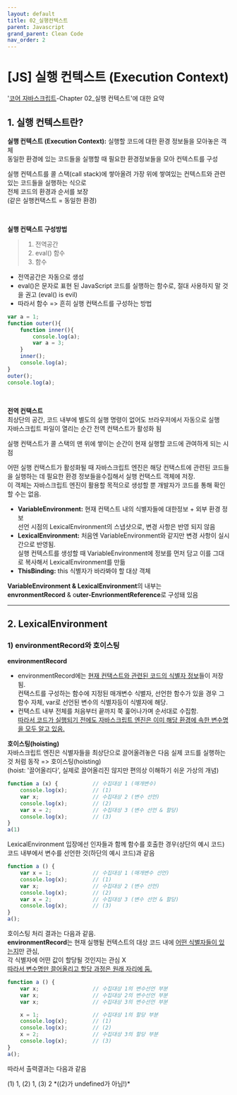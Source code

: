 ```yaml
---
layout: default
title: 02_실행컨텍스트
parent: Javascript
grand_parent: Clean Code
nav_order: 2
---
```


# [JS] 실행 컨텍스트 (Execution Context)  

'[코어 자바스크립트](https://product.kyobobook.co.kr/detail/S000001766397)-Chapter 02_실행 컨텍스트'에 대한 요약 

## 1. 실행 컨텍스트란?  

**실행 컨텍스트 (Execution Context):** 실행할 코드에 대한 환경 정보들을 모아놓은 객체  
동일한 환경에 있는 코드들을 실행할 때 필요한 환경정보들을 모아 컨텍스트를 구성  


실행 컨텍스트를 콜 스택(call stack)에 쌓아올려 가장 위에 쌓여있는 컨텍스트와 관련 있는 코드들을 실행하는 식으로  
전체 코드의 환경과 순서를 보장  
(같은 실행컨택스트 = 동일한 환경)  

<br/>

**실행 컨택스트 구성방법**  
> 1. 전역공간  
> 2. eval() 함수  
> 3. 함수  

- 전역공간은 자동으로 생성  
- eval()은 문자로 표현 된 JavaScript 코드를 실행하는 함수로, 절대 사용하지 말 것을 권고 (eval() is evil)  
- 따라서 함수 => 흔히 실행 컨택스트를 구성하는 방법


```js
var a = 1;
function outer(){
    function inner(){
        console.log(a);
        var a = 3;
    }
    inner();
    console.log(a);
}
outer();
console.log(a);
```

<br/>

**전역 컨택스트**  
최상단의 공간, 코드 내부에 별도의 실행 명령이 없어도 브라우저에서 자동으로 실행  
자바스크립트 파일이 열리는 순간 전역 컨택스트가 활성화 됨  


실행 컨택스트가 콜 스택의 맨 위에 쌓이는 순간이 현재 실행할 코드에 관여하게 되는 시점  


어떤 실행 컨택스트가 활성화될 때 자바스크립트 엔진은 해당 컨택스트에 관련된 코드들을 실행하는 데 필요한 환경 정보들을수집해서 실행 컨택스트 객체에 저장.  
이 객체는 자바스크립트 엔진이 활용할 목적으로 생성할 뿐 개발자가 코드를 통해 확인할 수는 없음.  
- **VariableEnvironment:** 현재 컨택스트 내의 식별자들에 대한정보 + 외부 환경 정보  
선언 시점의 LexicalEnvironment의 스냅샷으로, 변경 사항은 반영 되지 않음
- **LexicalEnvironment:** 처음엔 VariableEnvironment와 같지만 변경 사항이 실시간으로 반영됨.  
실행 컨텍스트를 생성할 때 VariableEnvironment에 정보를 먼저 담고 이를 그대로 복사해서 LexicalEnvironment를 만듦
- **ThisBinding:** this 식별자가 바라봐야 할 대상 객체


**VariableEnvironment & LexicalEnvironment**의 내부는  
**envronmentRecord** & o**uter-EnvrionmentReference**로 구성돼 있음  

<hr/>

## 2. LexicalEnvironment  
### 1) environmentRecord와 호이스팅  
**environmentRecord**  
- environmentRecord에는 <u>현재 컨택스트와 관련된 코드의 식별자 정보</u>들이 저장됨.  
컨택스트를 구성하는 함수에 지정된 매개변수 식별자, 선언한 함수가 있을 경우 그 함수 자체, var로 선언된 변수의 식별자등이 식별자에 해당.  
- 컨택스트 내부 전체를 처음부터 끝까지 쭉 훑어나가며 순서대로 수집함.  
<u>따라서 코드가 실행되기 전에도 자바스크립트 엔진은 이미 해당 환경에 속한 변수명을 모두 알고 있음.</u>  


**호이스팅(hoisting)**  
자바스크립트 엔진은 식별자들을 최상단으로 끌어올려놓은 다음 실제 코드를 실행하는 것 처럼 동작 => 호이스팅(hoisting)  
(hoist: '끌어올리다', 실제로 끌어올리진 않지만 편의상 이해하기 쉬운 가상의 개념)  


```js
function a (x) {           // 수집대상 1 (매개변수)
    console.log(x);        // (1)
    var x;                 // 수집대상 2 (변수 선언)
    console.log(x);        // (2)
    var x = 2;             // 수집대상 3 (변수 선언 & 할당)
    console.log(x);        // (3)
}
a(1)
```

LexicalEnvironment 입장에선 인자들과 함께 함수를 호출한 경우(상단의 예시 코드)  코드 내부에서 변수를 선언한 것(하단의 예시 코드)과 같음  

```js
function a () {
    var x = 1;             // 수집대상 1 (매개변수 선언)
    console.log(x);        // (1)
    var x;                 // 수집대상 2 (변수 선언)
    console.log(x);        // (2)
    var x = 2;             // 수집대상 3 (변수 선언 & 할당)
    console.log(x);        // (3)
}
a();
```

호이스팅 처리 결과는 다음과 같음.  
**environmentRecord**는 현재 실행될 컨텍스트의 대상 코드 내에 <u>어떤 식별자들이 있는지</u>만 관심,  
각 식별자에 어떤 값이 할당될 것인지는 관심 X  
<u>따라서 변수명만 끌어올리고 할당 과정은 원래 자리에 둠.</u>  


```js
function a () {
    var x;                 // 수집대상 1의 변수선언 부분
    var x;                 // 수집대상 2의 변수선언 부분
    var x;                 // 수집대상 3의 변수선언 부분

    x = 1;                 // 수집대상 1의 할당 부분
    console.log(x);        // (1)
    console.log(x);        // (2)
    x = 2;                 // 수집대상 3의 할당 부분
    console.log(x);        // (3)
}
a();
```

따라서 출력결과는 다음과 같음   
<div class="code-example" markdown="1">
(1) 1, (2) 1, (3) 2  
*((2)가 undefined가 아님!)*  
</div>

